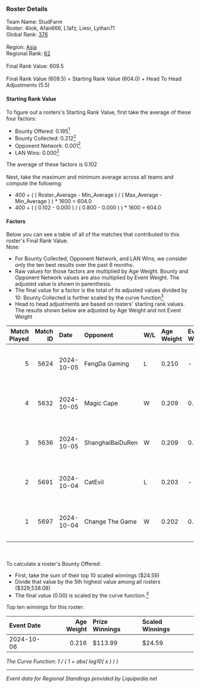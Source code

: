 ### Roster Details<br />
Team Name: StudFarm<br />
Roster: 4iiok, Afan666, L1afz, Liesr, Lyihan71<br />
Global Rank: [376](../standings_global.md)<br />
<br />
Region: [Asia]( ../standings_asia.md)<br />
Regional Rank: [62]( ../standings_asia.md)<br />
<br />
Final Rank Value:  609.5<br />
<br />
Final Rank Value (609.5) = Starting Rank Value (604.0) + Head To Head Adjustments (5.5)<br />

#### Starting Rank Value<br />
To figure out a rosters's Starting Rank Value, first take the average of these four factors:<br />
- Bounty Offered: 0.195[<sup>1</sup>](#table2)
- Bounty Collected: 0.212[<sup>2</sup>](#table1)
- Opponent Network: 0.001[<sup>2</sup>](#table1)
- LAN Wins: 0.000[<sup>2</sup>](#table1)

The average of these factors is 0.102<br />
<br />
Next, take the maximum and minimum average across all teams and compute the following:<br />
- 400 + ( ( Roster_Average - Min_Average ) / ( Max_Average - Min_Average ) ) * 1600 = 604.0
- 400 + ( ( 0.102 - 0.000 ) / ( 0.800 - 0.000 ) ) * 1600 = 604.0


#### Factors<br />
Below you can see a table of all of the matches that contributed to this roster's Final Rank Value.<br />
Note:<br />

- For Bounty Collected, Opponent Network, and LAN Wins, we consider only the ten best results over the past 6 months.
- Raw values for those factors are multiplied by Age Weight. Bounty and Opponent Network values are also multiplied by Event Weight. The adjusted value is shown in parenthesis.
- The final value for a factor is the total of its adjusted values divided by 10. Bounty Collected is further scaled by the curve function[<sup>3</sup>](#curveFunction)
- Head to head adjustments are based on rosters' starting rank values. The results shown below are adjusted by Age Weight and not Event Weight
<span id="table1"></span><br />


| Match Played | Match ID | Date       | Opponent         | W/L | Age Weight | Event Weight | Bounty Collected | Opponent Network | LAN Wins  | H2H Adj. | Roster                                 |
| -: | -: | :- | :- | :- | :- | :- | :- | :- | :- | -: | :- |
|            5 |     5624 | 2024-10-05 | FengDa Gaming    | L   | 0.210      | -            | -                | -                | -         |    -2.50 | 4iiok, Afan666, L1afz, Liesr, Lyihan71 |
|            4 |     5632 | 2024-10-05 | Magic Cape       | W   | 0.209      | 0.143        | 0.004 (0.000)    | 0.200 (0.006)    | 0 (0.000) |     3.99 | 4iiok, Afan666, L1afz, Liesr, Lyihan71 |
|            3 |     5636 | 2024-10-05 | ShanghaiBaiDuRen | W   | 0.209      | 0.143        | 0.000 (0.000)    | 0.000 (0.000)    | 0 (0.000) |     2.22 | 4iiok, Afan666, L1afz, Liesr, Lyihan71 |
|            2 |     5691 | 2024-10-04 | CatEvil          | L   | 0.203      | -            | -                | -                | -         |    -2.96 | 4iiok, Afan666, L1afz, Liesr, Lyihan71 |
|            1 |     5697 | 2024-10-04 | Change The Game  | W   | 0.202      | 0.143        | 0.061 (0.002)    | 0.221 (0.006)    | 0 (0.000) |     4.71 | 4iiok, Afan666, L1afz, Liesr, Lyihan71 |

<br />
<span id="table2"></span><br />
To calculate a roster's Bounty Offered:<br />

- First, take the sum of their top 10 scaled winnings ($24.59)
- Divide that value by the 5th highest value among all rosters ($329,538.08)
- The final value (0.00) is scaled by the curve function.[<sup>3</sup>](#curveFunction)

Top ten winnings for this roster:<br />

| Event Date | Age Weight | Prize Winnings | Scaled Winnings |
| :- | -: | :- | :- |
| 2024-10-06 |      0.216 | $113.99        | $24.59          |


<span id="curveFunction"></span>_The Curve Function: 1 / ( 1 + abs( log10( x ) ) )_<br />

---
_Event data for Regional Standings provided by Liquipedia.net_<br />
